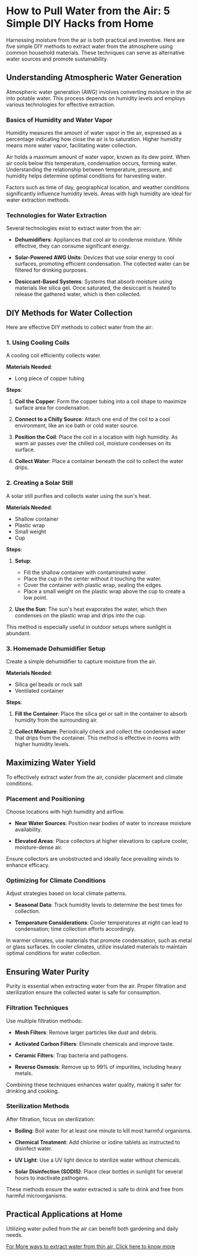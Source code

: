 # How to Pull Water from the Air: 5 Simple DIY Hacks from Home

Harnessing moisture from the air is both practical and inventive. Here are five simple DIY methods to extract water from the atmosphere using common household materials. These techniques can serve as alternative water sources and promote sustainability.

## Understanding Atmospheric Water Generation

Atmospheric water generation (AWG) involves converting moisture in the air into potable water. This process depends on humidity levels and employs various technologies for effective extraction.

### Basics of Humidity and Water Vapor

Humidity measures the amount of water vapor in the air, expressed as a percentage indicating how close the air is to saturation. Higher humidity means more water vapor, facilitating water collection.

Air holds a maximum amount of water vapor, known as its dew point. When air cools below this temperature, condensation occurs, forming water. Understanding the relationship between temperature, pressure, and humidity helps determine optimal conditions for harvesting water.

Factors such as time of day, geographical location, and weather conditions significantly influence humidity levels. Areas with high humidity are ideal for water extraction methods.

### Technologies for Water Extraction

Several technologies exist to extract water from the air:

- **Dehumidifiers**: Appliances that cool air to condense moisture. While effective, they can consume significant energy.

- **Solar-Powered AWG Units**: Devices that use solar energy to cool surfaces, promoting efficient condensation. The collected water can be filtered for drinking purposes.

- **Desiccant-Based Systems**: Systems that absorb moisture using materials like silica gel. Once saturated, the desiccant is heated to release the gathered water, which is then collected.

## DIY Methods for Water Collection

Here are effective DIY methods to collect water from the air:

### 1. Using Cooling Coils

A cooling coil efficiently collects water.

**Materials Needed**:

- Long piece of copper tubing

**Steps**:

1. **Coil the Copper**: Form the copper tubing into a coil shape to maximize surface area for condensation.

2. **Connect to a Chilly Source**: Attach one end of the coil to a cool environment, like an ice bath or cold water source.

3. **Position the Coil**: Place the coil in a location with high humidity. As warm air passes over the chilled coil, moisture condenses on its surface.

4. **Collect Water**: Place a container beneath the coil to collect the water drips.

### 2. Creating a Solar Still

A solar still purifies and collects water using the sun's heat.

**Materials Needed**:

- Shallow container
- Plastic wrap
- Small weight
- Cup

**Steps**:

1. **Setup**:
   - Fill the shallow container with contaminated water.
   - Place the cup in the center without it touching the water.
   - Cover the container with plastic wrap, sealing the edges.
   - Place a small weight on the plastic wrap above the cup to create a low point.

2. **Use the Sun**: The sun's heat evaporates the water, which then condenses on the plastic wrap and drips into the cup.

This method is especially useful in outdoor setups where sunlight is abundant.

### 3. Homemade Dehumidifier Setup

Create a simple dehumidifier to capture moisture from the air.

**Materials Needed**:

- Silica gel beads or rock salt
- Ventilated container

**Steps**:

1. **Fill the Container**: Place the silica gel or salt in the container to absorb humidity from the surrounding air.

2. **Collect Moisture**: Periodically check and collect the condensed water that drips from the container. This method is effective in rooms with higher humidity levels.

## Maximizing Water Yield

To effectively extract water from the air, consider placement and climate conditions.

### Placement and Positioning

Choose locations with high humidity and airflow.

- **Near Water Sources**: Position near bodies of water to increase moisture availability.

- **Elevated Areas**: Place collectors at higher elevations to capture cooler, moisture-dense air.

Ensure collectors are unobstructed and ideally face prevailing winds to enhance efficacy.

### Optimizing for Climate Conditions

Adjust strategies based on local climate patterns.

- **Seasonal Data**: Track humidity levels to determine the best times for collection.

- **Temperature Considerations**: Cooler temperatures at night can lead to condensation; time collection efforts accordingly.

In warmer climates, use materials that promote condensation, such as metal or glass surfaces. In cooler climates, utilize insulated materials to maintain optimal conditions for water collection.

## Ensuring Water Purity

Purity is essential when extracting water from the air. Proper filtration and sterilization ensure the collected water is safe for consumption.

### Filtration Techniques

Use multiple filtration methods:

- **Mesh Filters**: Remove larger particles like dust and debris.

- **Activated Carbon Filters**: Eliminate chemicals and improve taste.

- **Ceramic Filters**: Trap bacteria and pathogens.

- **Reverse Osmosis**: Remove up to 99% of impurities, including heavy metals.

Combining these techniques enhances water quality, making it safer for drinking and cooking.

### Sterilization Methods

After filtration, focus on sterilization:

- **Boiling**: Boil water for at least one minute to kill most harmful organisms.

- **Chemical Treatment**: Add chlorine or iodine tablets as instructed to disinfect water.

- **UV Light**: Use a UV light device to sterilize water without chemicals.

- **Solar Disinfection (SODIS)**: Place clear bottles in sunlight for several hours to inactivate pathogens.

These methods ensure the water extracted is safe to drink and free from harmful microorganisms.

## Practical Applications at Home

Utilizing water pulled from the air can benefit both gardening and daily needs.

[For More ways to extract water from thin air, Click here to know more](https://aquawater4allreviews2025.blogspot.com/2025/02/how-to-pull-water-from-air-5-simple-diy.html/)
